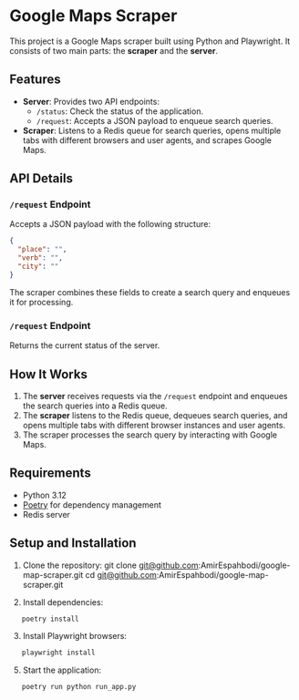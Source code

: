 # Google Maps Scraper

This project is a Google Maps scraper built using Python and Playwright. It consists of two main parts: the **scraper** and the **server**.

## Features

- **Server**: Provides two API endpoints:
  - `/status`: Check the status of the application.
  - `/request`: Accepts a JSON payload to enqueue search queries.
- **Scraper**: Listens to a Redis queue for search queries, opens multiple tabs with different browsers and user agents, and scrapes Google Maps.

## API Details

### `/request` Endpoint

Accepts a JSON payload with the following structure:

```json
{
  "place": "",
  "verb": "",
  "city": ""
}
```
The scraper combines these fields to create a search query and enqueues it for processing.

### `/request` Endpoint
Returns the current status of the server.



## How It Works

1. The **server** receives requests via the `/request` endpoint and enqueues the search queries into a Redis queue.
2. The **scraper** listens to the Redis queue, dequeues search queries, and opens multiple tabs with different browser instances and user agents.
3. The scraper processes the search query by interacting with Google Maps.

## Requirements

- Python 3.12
- [Poetry](https://python-poetry.org/) for dependency management
- Redis server

## Setup and Installation

1. Clone the repository:
   git clone git@github.com:AmirEspahbodi/google-map-scraper.git
   cd git@github.com:AmirEspahbodi/google-map-scraper.git

2. Install dependencies:
  ```bash
     poetry install
  ```

3. Install Playwright browsers:
  ```bash
     playwright install
  ```

5. Start the application:
  ```bash
     poetry run python run_app.py
  ```
   
